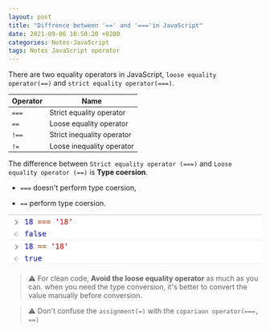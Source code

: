 ```yaml
---
layout: post
title: "Diffrence between '==' and '==='in JavaScript"
date: 2021-09-06 10:50:20 +0200
categories: Notes-JavaScript
tags: Notes JavaScript operator
---
```






There are two equality operators in JavaScript, `loose equality operator(==)` and `strict equality operator(===)`.





| Operator | Name                       |
| -------- | -------------------------- |
| `===`    | Strict equality operator   |
| `==`     | Loose equality operator    |
| `!==`    | Strict inequality operator |
| `!=`     | Loose inequality operator  |





The difference between `Strict equality operator (===)` and `Loose equality operator (==)` is **Type coersion**.



+ `===` doesn't perform type coersion,

+ `==` perform type coersion.



![image-20210906105953232](/assets/img/2021-09-06-diffrence-between-'=='-and-'==='-in-JavaScript/image-20210906105953232.png)





>  ⚠︎ For clean code, **Avoid the loose equality operator** as much as you can. when you need the type conversion, it's better to convert the value manually before conversion.



> ⚠︎ Don't confuse the `assignment(=)` with the `copariaon operator(===, ==)`